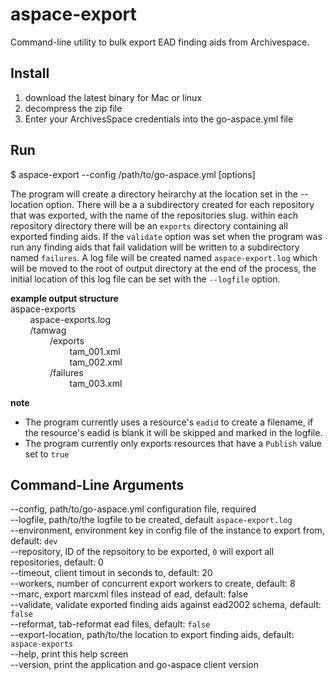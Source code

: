 aspace-export
=============
Command-line utility to bulk export EAD finding aids from Archivespace.

Install
-------
1. download the latest binary for Mac or linux
2. decompress the zip file
3. Enter your ArchivesSpace credentials into the go-aspace.yml file

Run
---
$ aspace-export --config /path/to/go-aspace.yml [options]

The program will create a directory heirarchy at the location set in the --location option. There will be a a subdirectory created for each repository that was exported, with the name of the repositories slug.
within each repository directory there will be an `exports` directory containing all exported finding aids. 
If the `validate` option was set when the program was run any finding aids that fail validation will be written to a subdirectory named `failures`.
A log file will be created named `aspace-export.log` which will be moved to the root of output directory at the end of the process, the initial location of this log file can be set with the `--logfile` option.


**example output structure**<br>
aspace-exports<br>
&nbsp;&nbsp;&nbsp;&nbsp;&nbsp;&nbsp;&nbsp;&nbsp;aspace-exports.log<br>
&nbsp;&nbsp;&nbsp;&nbsp;&nbsp;&nbsp;&nbsp;&nbsp;/tamwag<br>
&nbsp;&nbsp;&nbsp;&nbsp;&nbsp;&nbsp;&nbsp;&nbsp;&nbsp;&nbsp;&nbsp;&nbsp;&nbsp;&nbsp;&nbsp;&nbsp;/exports<br>
&nbsp;&nbsp;&nbsp;&nbsp;&nbsp;&nbsp;&nbsp;&nbsp;&nbsp;&nbsp;&nbsp;&nbsp;&nbsp;&nbsp;&nbsp;&nbsp;&nbsp;&nbsp;&nbsp;&nbsp;&nbsp;&nbsp;&nbsp;&nbsp;tam_001.xml<br>
&nbsp;&nbsp;&nbsp;&nbsp;&nbsp;&nbsp;&nbsp;&nbsp;&nbsp;&nbsp;&nbsp;&nbsp;&nbsp;&nbsp;&nbsp;&nbsp;&nbsp;&nbsp;&nbsp;&nbsp;&nbsp;&nbsp;&nbsp;&nbsp;tam_002.xml<br>
&nbsp;&nbsp;&nbsp;&nbsp;&nbsp;&nbsp;&nbsp;&nbsp;&nbsp;&nbsp;&nbsp;&nbsp;&nbsp;&nbsp;&nbsp;&nbsp;/failures<br>
&nbsp;&nbsp;&nbsp;&nbsp;&nbsp;&nbsp;&nbsp;&nbsp;&nbsp;&nbsp;&nbsp;&nbsp;&nbsp;&nbsp;&nbsp;&nbsp;&nbsp;&nbsp;&nbsp;&nbsp;&nbsp;&nbsp;&nbsp;&nbsp;tam_003.xml<br>

**note**</br>
* The program currently uses a resource's `eadid` to create a filename, if the resource's eadid is blank it will be skipped and marked in the logfile.<br>
* The program currently only exports resources that have a `Publish` value set to `true`<br>

Command-Line Arguments
----------------------
--config, path/to/go-aspace.yml configuration file, required<br>
--logfile, path/to/the logfile to be created, default `aspace-export.log`<br>
--environment, environment key in config file of the instance to export from, default: `dev`<br>
--repository, ID of the repsoitory to be exported, `0` will export all repositories, default: 0<br>
--timeout, client timout in seconds to, default: 20<br>
--workers, number of concurrent export workers to create, default: 8<br>
--marc, export marcxml files instead of ead, default: false<br>
--validate, validate exported finding aids against ead2002 schema, default: `false`<br>
--reformat, tab-reformat ead files, default: `false`<br/>
--export-location, path/to/the location to export finding aids, default: `aspace-exports`<br>
--help, print this help screen<br>
--version, print the application and go-aspace client version
